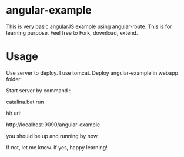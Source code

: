 # angular-example
This is very basic angularJS example using angular-route. This is for learning purpose. Feel free to Fork, download, extend.

# Usage
Use server to deploy. I use tomcat.
Deploy angular-example in webapp folder. 

Start server by command : 

catalina.bat run

hit url:

http://localhost:9090/angular-example

you should be up and running by now.

If not, let me know. If yes, happy learning!
